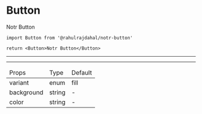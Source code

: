 
# Button

Notr Button

```tsx
import Button from '@rahulrajdahal/notr-button'

return <Button>Notr Button</Button>
```

------------------------
<div ref="el" />

<script setup>
import { createElement } from 'react'
import { createRoot } from 'react-dom/client'
import { ref, onMounted } from 'vue'
import Container from './Container.tsx'
import Button from '@rahulrajdahal/notr-button'

const el = ref()
onMounted(() => {
  const root = createRoot(el.value)
  root.render(createElement(Container))
})

</script>
----

<table>
<thead>
<tr>
<td>Props</td>
<td>Type</td>
<td>Default</td>
</tr>
</thead>

<tbody>
<tr>
<td>variant</td>
<td> enum
<Tooltip position="top" backgroundColor="#6366f1">
  <template #trigger>
  ℹ️
  </template>
  <template #content>
   fill | outline | text
  </template>
</Tooltip>
</td>
<td>fill</td>
</tr>
<tr>
<td>background</td>
<td>string</td>
<td>-</td>
</tr>
<tr>
<td>color</td>
<td>string</td>
<td>-</td>
</tr>
</tbody>
</table>
